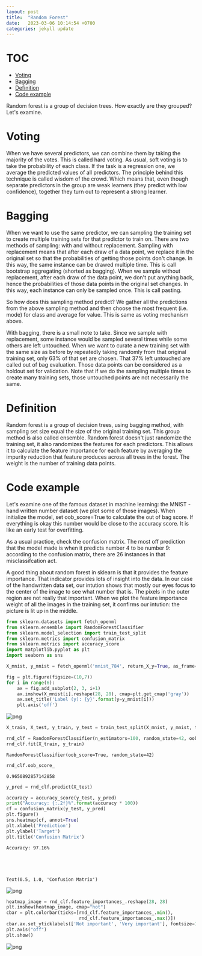 ```yaml
---
layout: post
title:  "Random Forest"
date:   2023-03-06 10:14:54 +0700
categories: jekyll update
---
```


# TOC
- [Voting](#vote)
- [Bagging](#bag)
- [Definition](#define)
- [Code example](#code)

Random forest is a group of decision trees. How exactly are they grouped? Let's examine.

# Voting

When we have several predictors, we can combine them by taking the majority of the votes. This is called hard voting. As usual, soft voting is to take the probability of each class. If the task is a regression one, we average the predicted values of all predictors. The principle behind this technique is called wisdom of the crowd. Which means that, even though separate predictors in the group are weak learners (they predict with low confidence), together they turn out to represent a strong learner.

# Bagging

When we want to use the same predictor, we can sampling the training set to create multiple training sets for that predictor to train on. There are two methods of sampling: with and without replacement. Sampling with replacement means that after each draw of a data point, we replace it in the original set so that the probabilities of getting those points don't change. In this way, the same instance can be drawed multiple time. This is call bootstrap aggregating (shorted as bagging). When we sample without replacement, after each draw of the data point, we don't put anything back, hence the probabilities of those data points in the original set changes. In this way, each instance can only be sampled once. This is call pasting.

So how does this sampling method predict? We gather all the predictions from the above sampling method and then choose the most frequent (i.e. mode) for class and average for value. This is same as voting mechanism above.

With bagging, there is a small note to take. Since we sample with replacement, some instance would be sampled several times while some others are left untouched. When we want to curate a new training set with the same size as before by repeatedly taking randomly from that original training set, only 63% of that set are chosen. That 37% left untouched are called out of bag evaluation. Those data points can be considered as a holdout set for validation. Note that if we do the sampling multiple times to create many training sets, those untouched points are not necessarily the same.

# Definition

Random forest is a group of decision trees, using bagging method, with sampling set size equal the size of the original training set. This group method is also called ensemble. Random forest doesn't just randomize the training set, it also randomizes the features for each predictors. This allows it to calculate the feature importance for each feature by averaging the impurity reduction that feature produces across all trees in the forest. The weight is the number of training data points.

# Code example

Let's examine one of the famous dataset in machine learning: the MNIST - hand written number dataset (we plot some of those images). When initialize the model, set oob_score=True to calculate the out of bag score. If everything is okay this number would be close to the accuracy score. It is like an early test for overfitting.

As a usual practice, check the confusion matrix. The most off prediction that the model made is when it predicts number 4 to be number 9: according to the confusion matrix, there are 26 instances in that misclassifcation act.

A good thing about random forest in sklearn is that it provides the feature importance. That indicator provides lots of insight into the data. In our case of the handwritten data set, our intution shows that mostly our eyes focus to the center of the image to see what number that is. The pixels in the outer region are not really that important. When we plot the feature importance weight of all the images in the training set, it confirms our intution: the picture is lit up in the middle.



```python
from sklearn.datasets import fetch_openml
from sklearn.ensemble import RandomForestClassifier
from sklearn.model_selection import train_test_split
from sklearn.metrics import confusion_matrix
from sklearn.metrics import accuracy_score
import matplotlib.pyplot as plt
import seaborn as sns
```


```python
X_mnist, y_mnist = fetch_openml('mnist_784', return_X_y=True, as_frame=False)
```


```python
fig = plt.figure(figsize=(10,7))
for i in range(6):  
    ax = fig.add_subplot(2, 3, i+1)
    ax.imshow(X_mnist[i].reshape(28, 28), cmap=plt.get_cmap('gray'))
    ax.set_title('Label (y): {y}'.format(y=y_mnist[i]))
    plt.axis('off')
```


    
![png](8RandomForest_files/8RandomForest_3_0.png)
    



```python
X_train, X_test, y_train, y_test = train_test_split(X_mnist, y_mnist, test_size=0.2, random_state=2)
```


```python
rnd_clf = RandomForestClassifier(n_estimators=100, random_state=42, oob_score=True)
rnd_clf.fit(X_train, y_train)
```




    RandomForestClassifier(oob_score=True, random_state=42)




```python
rnd_clf.oob_score_
```




    0.9650892857142858




```python
y_pred = rnd_clf.predict(X_test)
```


```python
accuracy = accuracy_score(y_test, y_pred)
print("Accuracy: {:.2f}%".format(accuracy * 100))
cf = confusion_matrix(y_test, y_pred)
plt.figure()
sns.heatmap(cf, annot=True)
plt.xlabel('Prediction')
plt.ylabel('Target')
plt.title('Confusion Matrix')
```

    Accuracy: 97.16%





    Text(0.5, 1.0, 'Confusion Matrix')




    
![png](8RandomForest_files/8RandomForest_8_2.png)
    



```python
heatmap_image = rnd_clf.feature_importances_.reshape(28, 28)
plt.imshow(heatmap_image, cmap="hot")
cbar = plt.colorbar(ticks=[rnd_clf.feature_importances_.min(),
                           rnd_clf.feature_importances_.max()])
cbar.ax.set_yticklabels(['Not important', 'Very important'], fontsize=14)
plt.axis("off")
plt.show()
```


    
![png](8RandomForest_files/8RandomForest_9_0.png)
    


